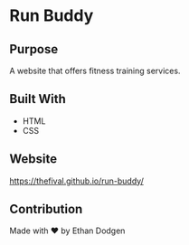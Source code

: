 # Run Buddy

## Purpose
A website that offers fitness training services.

## Built With
* HTML
* CSS

## Website
https://thefival.github.io/run-buddy/

## Contribution
Made with ❤️ by Ethan Dodgen
